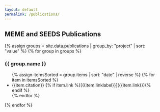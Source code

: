 ```yaml
---
layout: default
permalink: /publications/
---
```


## MEME and SEEDS Publications

{% assign groups = site.data.publications | group_by: "project" | sort: "value" %}
{% for group in groups %}
<h3>{{ group.name }}</h3><ul>
{% assign itemsSorted = group.items | sort: "date" | reverse %}
{% for item in itemsSorted %}<li>{{item.citation}}
  {% if item.link %}[{{item.linklabel}}]({{item.link}}){% endif %}
  </li>{% endfor %}
</ul>
{% endfor %}
